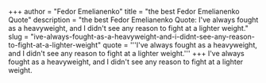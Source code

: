 +++
author = "Fedor Emelianenko"
title = "the best Fedor Emelianenko Quote"
description = "the best Fedor Emelianenko Quote: I've always fought as a heavyweight, and I didn't see any reason to fight at a lighter weight."
slug = "ive-always-fought-as-a-heavyweight-and-i-didnt-see-any-reason-to-fight-at-a-lighter-weight"
quote = '''I've always fought as a heavyweight, and I didn't see any reason to fight at a lighter weight.'''
+++
I've always fought as a heavyweight, and I didn't see any reason to fight at a lighter weight.
